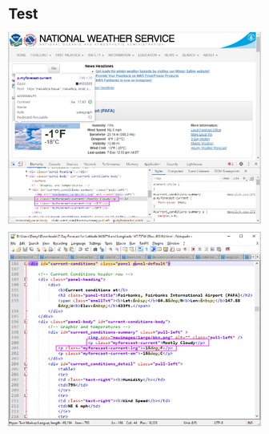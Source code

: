 # Test

![Using browser development tools](Assets/Fairbanks%20Alaska%20weather%20developer%20tools%20result.jpg)


![Using HTML source](Assets/Fairbanks%20Alaska%20weather%20HTML%20result.jpg)



